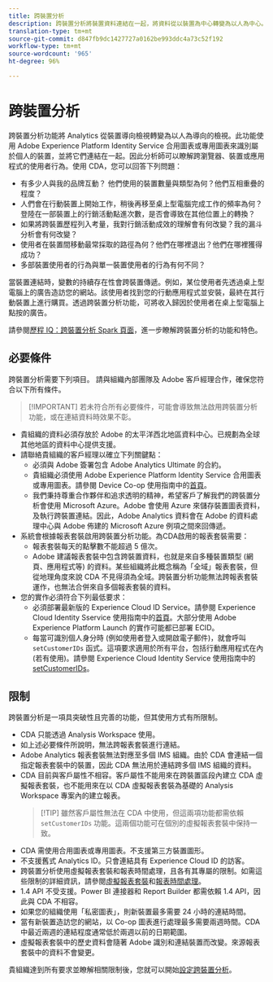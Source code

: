 ```yaml
---
title: 跨裝置分析
description: 跨裝置分析將裝置資料連結在一起，將資料從以裝置為中心轉變為以人為中心。
translation-type: tm+mt
source-git-commit: d847fb9dc1427727a0162be993ddc4a73c52f192
workflow-type: tm+mt
source-wordcount: '965'
ht-degree: 96%

---
```



# 跨裝置分析

跨裝置分析功能將 Analytics 從裝置導向檢視轉變為以人為導向的檢視。此功能使用 Adobe Experience Platform Identity Service 合用圖表或專用圖表來識別屬於個人的裝置，並將它們連結在一起。因此分析師可以瞭解跨瀏覽器、裝置或應用程式的使用者行為。使用 CDA，您可以回答下列問題：

* 有多少人與我的品牌互動？ 他們使用的裝置數量與類型為何？他們互相重疊的程度？
* 人們會在行動裝置上開始工作，稍後再移至桌上型電腦完成工作的頻率為何？登陸在一部裝置上的行銷活動點進次數，是否會導致在其他位置上的轉換？
* 如果將跨裝置歷程列入考量，我對行銷活動成效的理解會有何改變？我的漏斗分析會有何改變？
* 使用者在裝置間移動最常採取的路徑為何？他們在哪裡退出？他們在哪裡獲得成功？
* 多部裝置使用者的行為與單一裝置使用者的行為有何不同？

當裝置連結時，變數的持續存在性會跨裝置傳遞。例如，某位使用者先透過桌上型電腦上的廣告造訪您的網站。該使用者找到您的行動應用程式並安裝，最終在其行動裝置上進行購買。透過跨裝置分析功能，可將收入歸因於使用者在桌上型電腦上點按的廣告。

請參閱[歷程 IQ：跨裝置分析 Spark 頁面](http://adobe.ly/aacda)，進一步瞭解跨裝置分析的功能和特色。

## 必要條件

跨裝置分析需要下列項目。 請與組織內部團隊及 Adobe 客戶經理合作，確保您符合以下所有條件。

>[!IMPORTANT] 若未符合所有必要條件，可能會導致無法啟用跨裝置分析功能，或在連結資料時效果不彰。

* 貴組織的資料必須存放於 Adobe 的太平洋西北地區資料中心。已規劃為全球其他地區的資料中心提供支援。
* 請聯絡貴組織的客戶經理以確立下列關鍵點：
   * 必須與 Adobe 簽署包含 Adobe Analytics Ultimate 的合約。
   * 貴組織必須使用 Adobe Experience Platform Identity Service 合用圖表或專用圖表。請參閱 Device Co-op 使用指南中的[首頁](https://docs.adobe.com/content/help/zh-Hant/device-co-op/using/home.html)。
   * 我們秉持尊重合作夥伴和追求透明的精神，希望客戶了解我們的跨裝置分析會使用 Microsoft Azure。Adobe 會使用 Azure 來儲存裝置圖表資料，及執行跨裝置連結。因此，Adobe Analytics 資料會在 Adobe 的資料處理中心與 Adobe 佈建的 Microsoft Azure 例項之間來回傳遞。
* 系統會根據報表套裝啟用跨裝置分析功能。為CDA啟用的報表套裝需要：
   * 報表套裝每天的點擊數不能超過 5 億次。
   * Adobe 建議報表套裝中包含跨裝置資料，也就是來自多種裝置類型 (網頁、應用程式等) 的資料。某些組織將此概念稱為「全域」報表套裝，但從地理角度來說 CDA 不見得須為全域。跨裝置分析功能無法跨報表套裝運作，也無法合併來自多個報表套裝的資料。
* 您的實作必須符合下列最低要求：
   * 必須部署最新版的 Experience Cloud ID Service。請參閱 Experience Cloud Identity Sservice 使用指南中的[首頁](https://docs.adobe.com/content/help/zh-Hant/id-service/using/home.html)。大部分使用 Adobe Experience Platform Launch 的實作可能都已部署 ECID。
   * 每當可識別個人身分時 (例如使用者登入或開啟電子郵件)，就會呼叫 `setCustomerIDs` 函式。這項要求適用於所有平台，包括行動應用程式在內 (若有使用)。請參閱 Experience Cloud Identity Service 使用指南中的 [setCustomerIDs](https://docs.adobe.com/content/help/zh-Hant/id-service/using/id-service-api/methods/setcustomerids.html)。

## 限制

跨裝置分析是一項具突破性且完善的功能，但其使用方式有所限制。

* CDA 只能透過 Analysis Workspace 使用。
* 如上述必要條件所說明，無法跨報表套裝進行連結。
* Adobe Analytics 報表套裝無法對應至多個 IMS 組織。由於 CDA 會連結一個指定報表套裝中的裝置，因此 CDA 無法用於連結跨多個 IMS 組織的資料。
* CDA 目前與客戶屬性不相容。客戶屬性不能用來在跨裝置區段內建立 CDA 虛擬報表套裝，也不能用來在以 CDA 虛擬報表套裝為基礎的 Analysis Workspace 專案內的建立報表。
   > [!TIP] 雖然客戶屬性無法在 CDA 中使用，但這兩項功能都需依賴 `setCustomerIDs` 功能。這兩個功能可在個別的虛擬報表套裝中保持一致。
* CDA 需使用合用圖表或專用圖表。不支援第三方裝置圖形。
* 不支援舊式 Analytics ID。只會連結具有 Experience Cloud ID 的訪客。
* 跨裝置分析使用虛擬報表套裝和報表時間處理，且各有其專屬的限制。如需這些限制的詳細資訊，請參閱[虛擬報表套裝](../vrs/vrs-about.md)和[報表時間處理](../vrs/vrs-report-time-processing.md)。
* 1.4 API 不受支援。Power BI 連接器和 Report Builder 都需依賴 1.4 API，因此與 CDA 不相容。
* 如果您的組織使用「私密圖表」，則新裝置最多需要 24 小時的連結時間。
* 當有新裝置造訪您的網站，以 Co-op 圖表進行處理最多需要兩週時間。CDA 中最近兩週的連結程度通常低於兩週以前的日期範圍。
* 虛擬報表套裝中的歷史資料會隨著 Adobe 識別和連結裝置而改變。來源報表套裝中的資料不會變更。

貴組織達到所有要求並瞭解相關限制後，您就可以開始[設定跨裝置分析](cda-setup.md)。
